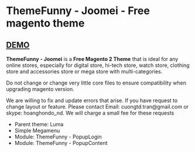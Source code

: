 # ThemeFunny - Joomei - Free magento theme
<h2><a href="https://www.youtube.com/watch?v=4OVZbocrqOk&t=105s">DEMO</a></h2>
<p>
<strong>ThemeFunny - Joomei</strong> is a <strong>Free Magento 2 Theme</strong> that is ideal for any online stores, especially for digital store, hi-tech store, watch store, clothing store and accessories store or mega store with multi-categories.
</p>
<p>
Do not change or change very little core files to ensure compatibility when upgrading magento version.
<p>

<p>
We are willing to fix and update errors that arise. If you have request to change layout or feature. Please contact Email: cuongtd.tran@gmail.com or skype: hoanghondo_nd. We will charge a small fee for these requests
</p>

<ul>
<li>Parent theme: Luma</li>
<li>Simple Megamenu</li>
<li>Module: ThemeFunny - PopupLogin</li>
<li>Module: ThemeFunny - PopupContent</li>
</ul>

